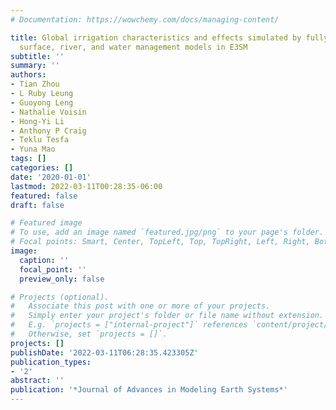 ```yaml
---
# Documentation: https://wowchemy.com/docs/managing-content/

title: Global irrigation characteristics and effects simulated by fully coupled land
  surface, river, and water management models in E3SM
subtitle: ''
summary: ''
authors:
- Tian Zhou
- L Ruby Leung
- Guoyong Leng
- Nathalie Voisin
- Hong-Yi Li
- Anthony P Craig
- Teklu Tesfa
- Yuna Mao
tags: []
categories: []
date: '2020-01-01'
lastmod: 2022-03-11T00:28:35-06:00
featured: false
draft: false

# Featured image
# To use, add an image named `featured.jpg/png` to your page's folder.
# Focal points: Smart, Center, TopLeft, Top, TopRight, Left, Right, BottomLeft, Bottom, BottomRight.
image:
  caption: ''
  focal_point: ''
  preview_only: false

# Projects (optional).
#   Associate this post with one or more of your projects.
#   Simply enter your project's folder or file name without extension.
#   E.g. `projects = ["internal-project"]` references `content/project/deep-learning/index.md`.
#   Otherwise, set `projects = []`.
projects: []
publishDate: '2022-03-11T06:28:35.423305Z'
publication_types:
- '2'
abstract: ''
publication: '*Journal of Advances in Modeling Earth Systems*'
---
```

